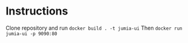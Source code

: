 # Instructions
Clone repository and run 
`docker build . -t jumia-ui`
Then 
`docker run jumia-ui -p 9090:80`